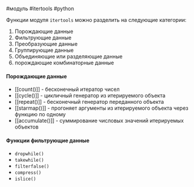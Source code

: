 #модуль #itertools #python 

Функции модуля `itertools` можно разделить на следующие категории:
1. Порождающие данные
2. Фильтрующие данные
3. Преобразующие данные
4. Группирующие данные
5. Объединяющие или разделяющие данные
6. порождающие комбинаторные данные

#### Порождающие данные
- [[count()]] - бесконечный итератор чисел
- [[cycle()]] - цикличный генератор из итерируемого объекта
- [[repeat()]] - бесконечный генератор переданного объекта
- [[starmap()]] - прогоняет аргументы из итерируемого объекта через функцию по одному
- [[accumulate()]] - суммирование числовых значений итерируемых объектов

#### Функции фильтрующие данные
- `dropwhile()`
- `takewhile()`
- `filterfalse()`
- `compress()`
- `islice()`